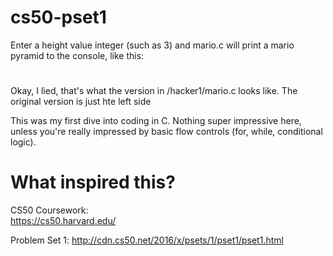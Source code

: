 # cs50-pset1
Enter a height value integer (such as 3) and mario.c will print a mario pyramid to the console, like this:
  # #
 ## ##
### ###
Okay, I lied, that's what the version in /hacker1/mario.c looks like. The original version is just hte left side

This was my first dive into coding in C. Nothing super impressive here, unless you're really impressed by basic flow controls (for, while, conditional logic).

# What inspired this?
CS50 Coursework:  
https://cs50.harvard.edu/

Problem Set 1: 
http://cdn.cs50.net/2016/x/psets/1/pset1/pset1.html
